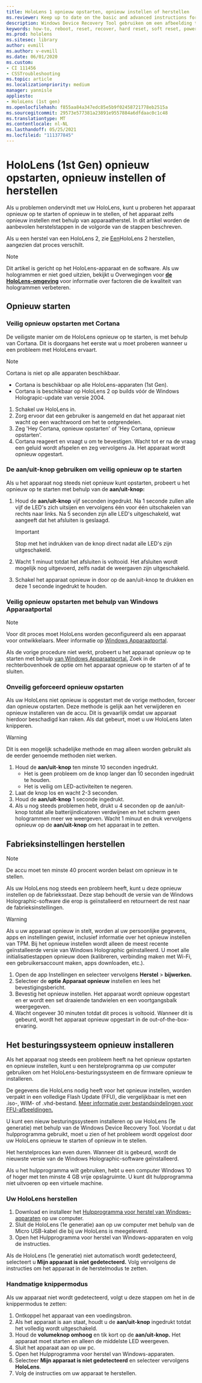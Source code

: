 ```yaml
---
title: HoloLens 1 opnieuw opstarten, opnieuw instellen of herstellen
ms.reviewer: Keep up to date on the basic and advanced instructions for rebooting or resetting your HoloLens mixed reality device.
description: Windows Device Recovery Tool gebruiken om een afbeelding te flashen naar HoloLens 1e Gen.
keywords: how-to, reboot, reset, recover, hard reset, soft reset, power cycle, HoloLens, shut down, wdrt, windows device recovery tool
ms.prod: hololens
ms.sitesec: library
author: evmill
ms.author: v-evmill
ms.date: 06/01/2020
ms.custom:
- CI 111456
- CSSTroubleshooting
ms.topic: article
ms.localizationpriority: medium
manager: yannisle
appliesto:
- HoloLens (1st gen)
ms.openlocfilehash: f855aa84a347edc85e5b9f02458721778eb2515a
ms.sourcegitcommit: 29573e577381a23891e9557884a6dfdaac0c1c48
ms.translationtype: MT
ms.contentlocale: nl-NL
ms.lasthandoff: 05/25/2021
ms.locfileid: "111377845"
---
```

# <a name="restart-reset-or-recover-hololens-1st-gen"></a>HoloLens (1st Gen) opnieuw opstarten, opnieuw instellen of herstellen

Als u problemen ondervindt met uw HoloLens, kunt u proberen het apparaat opnieuw op te starten of opnieuw in te stellen, of het apparaat zelfs opnieuw instellen met behulp van apparaatherstel. In dit artikel worden de aanbevolen herstelstappen in de volgorde van de stappen beschreven.

Als u een herstel van een HoloLens 2, zie [Een](https://docs.microsoft.com/hololens/hololens-recovery)HoloLens 2 herstellen, aangezien dat proces verschilt.

> [!NOTE]
> Dit artikel is gericht op het HoloLens-apparaat en de software. Als uw hologrammen er niet goed uitzien, bekijkt u Overwegingen voor **[de HoloLens-omgeving](hololens-environment-considerations.md)** voor informatie over factoren die de kwaliteit van hologrammen verbeteren.

## <a name="restart"></a>Opnieuw starten

### <a name="do-a-safe-restart-by-using-cortana"></a>Veilig opnieuw opstarten met Cortana

De veiligste manier om de HoloLens opnieuw op te starten, is met behulp van Cortana. Dit is doorgaans het eerste wat u moet proberen wanneer u een probleem met HoloLens ervaart.

> [!NOTE] 
> Cortana is niet op alle apparaten beschikbaar.
> - Cortana is beschikbaar op alle HoloLens-apparaten (1st Gen). 
> - Cortana is beschikbaar op HoloLens 2 op builds vóór de Windows Holograpic-update van versie 2004.

1. Schakel uw HoloLens in.
1. Zorg ervoor dat een gebruiker is aangemeld en dat het apparaat niet wacht op een wachtwoord om het te ontgrendelen.
2. Zeg 'Hey Cortana, opnieuw opstarten' of 'Hey Cortana, opnieuw opstarten'.
3. Cortana reageert en vraagt u om te bevestigen. Wacht tot er na de vraag een geluid wordt afspelen en zeg vervolgens Ja. Het apparaat wordt opnieuw opgestart.

### <a name="use-the-power-button-to-do-a-safe-restart"></a>De aan/uit-knop gebruiken om veilig opnieuw op te starten

Als u het apparaat nog steeds niet opnieuw kunt opstarten, probeert u het opnieuw op te starten met behulp van de **aan/uit-knop:**

1. Houd de **aan/uit-knop** vijf seconden ingedrukt. Na 1 seconde zullen alle vijf de LED's zich uitsijen en vervolgens één voor één uitschakelen van rechts naar links. Na 5 seconden zijn alle LED's uitgeschakeld, wat aangeeft dat het afsluiten is geslaagd.
      
   > [!IMPORTANT]
   > Stop met het indrukken van de knop direct nadat alle LED's zijn uitgeschakeld.
1. Wacht 1 minuut totdat het afsluiten is voltooid. Het afsluiten wordt mogelijk nog uitgevoerd, zelfs nadat de weergaven zijn uitgeschakeld.
2. Schakel het apparaat opnieuw in  door op de aan/uit-knop te drukken en deze 1 seconde ingedrukt te houden.

### <a name="do-a-safe-restart-by-using-windows-device-portal"></a>Veilig opnieuw opstarten met behulp van Windows Apparaatportal

> [!NOTE]
> Voor dit proces moet HoloLens worden geconfigureerd als een apparaat voor ontwikkelaars. Meer informatie op [Windows Apparaatportal](https://docs.microsoft.com/windows/mixed-reality/using-the-windows-device-portal).

Als de vorige procedure niet werkt, probeert u het apparaat opnieuw op te starten met behulp [van Windows Apparaatportal.](https://docs.microsoft.com/windows/mixed-reality/using-the-windows-device-portal) Zoek in de rechterbovenhoek de optie om het apparaat opnieuw op te starten of af te sluiten.

### <a name="do-an-unsafe-forced-restart"></a>Onveilig geforceerd opnieuw opstarten

Als uw HoloLens niet opnieuw is opgestart met de vorige methoden, forceer dan opnieuw opstarten. Deze methode is gelijk aan het verwijderen en opnieuw installeren van de accu. Dit is gevaarlijk omdat uw apparaat hierdoor beschadigd kan raken. Als dat gebeurt, moet u uw HoloLens laten knipperen.  

> [!WARNING]
> Dit is een mogelijk schadelijke methode en mag alleen worden gebruikt als de eerder genoemde methoden niet werken.

1. Houd de **aan/uit-knop** ten minste 10 seconden ingedrukt.
   - Het is geen probleem om de knop langer dan 10 seconden ingedrukt te houden.
   - Het is veilig om LED-activiteiten te negeren.
1. Laat de knop los en wacht 2-3 seconden.
1. Houd de **aan/uit-knop** 1 seconde ingedrukt.
1. Als u nog steeds  problemen hebt, drukt u 4 seconden op de aan/uit-knop totdat alle batterijindicatoren verdwijnen en het scherm geen hologrammen meer we weergeven. Wacht 1 minuut en druk vervolgens opnieuw op de **aan/uit-knop** om het apparaat in te zetten.

## <a name="reset-to-factory-settings"></a>Fabrieksinstellingen herstellen

> [!NOTE]
> De accu moet ten minste 40 procent worden belast om opnieuw in te stellen.

Als uw HoloLens nog steeds een probleem heeft, kunt u deze opnieuw instellen op de fabrieksstaat. Deze stap behoudt de versie van de Windows Holographic-software die erop is geïnstalleerd en retourneert de rest naar de fabrieksinstellingen.

>[!WARNING]
> Als u uw apparaat opnieuw in stelt, worden al uw persoonlijke gegevens, apps en instellingen gewist, inclusief informatie over het opnieuw instellen van TPM. Bij het opnieuw instellen wordt alleen de meest recente geïnstalleerde versie van Windows Holographic geïnstalleerd. U moet alle initialisatiestappen opnieuw doen (kalibreren, verbinding maken met Wi-Fi, een gebruikersaccount maken, apps downloaden, etc.).

1. Open de app Instellingen en selecteer vervolgens **Herstel**  >  **bijwerken.**
1. Selecteer de **optie Apparaat opnieuw** instellen en lees het bevestigingsbericht.
1. Bevestig het opnieuw instellen. Het apparaat wordt opnieuw opgestart en er wordt een set draaiende tandwielen en een voortgangsbalk weergegeven.
1. Wacht ongeveer 30 minuten totdat dit proces is voltooid. Wanneer dit is gebeurd, wordt het apparaat opnieuw opgestart in de out-of-the-box-ervaring.

## <a name="reinstall-the-operating-system"></a>Het besturingssysteem opnieuw installeren

Als het apparaat nog steeds een probleem heeft na het opnieuw opstarten en opnieuw instellen, kunt u een herstelprogramma op uw computer gebruiken om het HoloLens-besturingssysteem en de firmware opnieuw te installeren.  

De gegevens die HoloLens nodig heeft voor het opnieuw instellen, worden verpakt in een volledige Flash Update (FFU), die vergelijkbaar is met een .iso-, WIM- of .vhd-bestand. [Meer informatie over bestandsindelingen voor FFU-afbeeldingen.](https://docs.microsoft.com/windows-hardware/manufacture/desktop/wim-vs-ffu-image-file-formats)

U kunt een nieuw besturingssysteem installeren op uw HoloLens (1e generatie) met behulp van de Windows Device Recovery Tool. Voordat u dat hulpprogramma gebruikt, moet u zien of het probleem wordt opgelost door uw HoloLens opnieuw te starten of opnieuw in te stellen.

Het herstelproces kan even duren. Wanneer dit is gebeurd, wordt de nieuwste versie van de Windows Holographic-software geïnstalleerd.

Als u het hulpprogramma wilt gebruiken, hebt u een computer Windows 10 of hoger met ten minste 4 GB vrije opslagruimte. U kunt dit hulpprogramma niet uitvoeren op een virtuele machine.

### <a name="recover-your-hololens"></a>Uw HoloLens herstellen

1. Download en installeer het [Hulpprogramma voor herstel van Windows-apparaten](https://support.microsoft.com/help/12379/windows-10-mobile-device-recovery-tool-faq) op uw computer.
1. Sluit de HoloLens (1e generatie) aan op uw computer met behulp van de Micro USB-kabel die bij uw HoloLens is meegeleverd.
1. Open het Hulpprogramma voor herstel van Windows-apparaten en volg de instructies.

Als de HoloLens (1e generatie) niet automatisch wordt gedetecteerd, selecteert u **Mijn apparaat is niet gedetecteerd.** Volg vervolgens de instructies om het apparaat in de herstelmodus te zetten.

### <a name="manual-flashing-mode"></a>Handmatige knippermodus

Als uw apparaat niet wordt gedetecteerd, volgt u deze stappen om het in de knippermodus te zetten:

1. Ontkoppel het apparaat van een voedingsbron.
1. Als het apparaat is aan staat, houdt u de **aan/uit-knop** ingedrukt totdat het volledig wordt uitgeschakeld.
2. Houd de **volumeknop omhoog** en tik kort op de **aan/uit-knop.** Het apparaat moet starten en alleen de middelste LED weergeven.
3. Sluit het apparaat aan op uw pc.
4. Open het Hulpprogramma voor herstel van Windows-apparaten.
5. Selecteer **Mijn apparaat is niet gedetecteerd** en selecteer vervolgens **HoloLens**. 
6. Volg de instructies om uw apparaat te herstellen.
